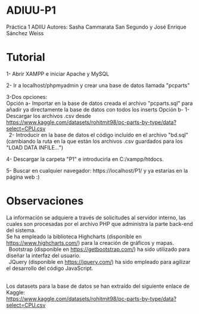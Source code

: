 # ADIUU-P1
Práctica 1 ADIIU
Autores: Sasha Cammarata San Segundo y José Enrique Sánchez Weiss

# Tutorial
1- Abrir XAMPP e iniciar Apache y MySQL

2- Ir a localhost/phpmyadmin y crear una base de datos llamada "pcparts"

3-Dos opciones:<br>
  Opción a- Importar en la base de datos creada el archivo "pcparts.sql" para añadir ya directamente la base de datos con todos los inserts
  Opción b- 1- Descargar los archivos .csv desde https://www.kaggle.com/datasets/rohitmit98/pc-parts-by-type/data?select=CPU.csv<br>
            &ensp;2- Introducir en la base de datos el código incluído en el archivo "bd.sql" (cambiando la ruta en la que están los archivos .csv guardados para los "LOAD DATA INFILE...")

4- Descargar la carpeta "P1" e introducirla en C:/xampp/htdocs.

5- Buscar en cualquier navegador: https://localhost/P1/ y ya estarías en la página web :)

# Observaciones
La información se adquiere a través de solicitudes al servidor interno, las cuales son procesadas por el archivo PHP que administra la parte back-end del sistema.<br>
Se ha empleado la biblioteca Highcharts (disponible en https://www.highcharts.com/) para la creación de gráficos y mapas.<br>
  &ensp;Bootstrap (disponible en https://getbootstrap.com/) ha sido utilizado para diseñar la interfaz del usuario.<br>
  &ensp;JQuery (disponible en https://jquery.com/) ha sido empleado para agilizar el desarrollo del código JavaScript.<br><br>
  
Los datasets para la base de datos se han extraído del siguiente enlace de Kaggle:<br>
https://www.kaggle.com/datasets/rohitmit98/pc-parts-by-type/data?select=CPU.csv
